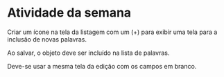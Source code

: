 # Atividade da semana

Criar um ícone na tela da listagem com um (+) para exibir uma tela para a inclusão de novas palavras.

Ao salvar, o objeto deve ser incluído na lista de palavras.

Deve-se usar a mesma tela da edição com os campos em branco.
